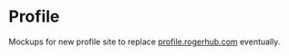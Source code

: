 # Profile
Mockups for new profile site to replace [profile.rogerhub.com](http://profile.rogerhub.com/) eventually.
